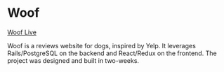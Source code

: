 # Woof

[Woof Live](https://w00f.herokuapp.com/#/)

Woof is a reviews website for dogs, inspired by Yelp. It leverages Rails/PostgreSQL on the backend and React/Redux on the frontend. The project was designed and built in two-weeks.
